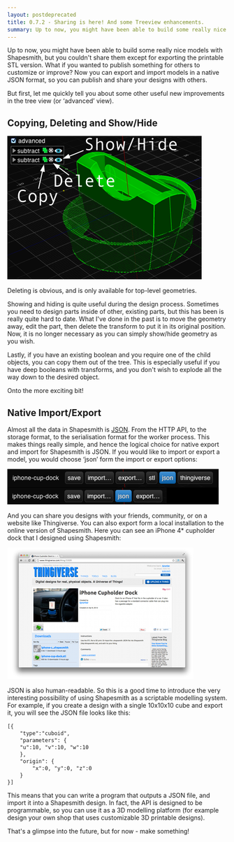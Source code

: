 ```yaml
---
layout: postdeprecated
title: 0.7.2 - Sharing is here! And some Treeview enhancements.
summary: Up to now, you might have been able to build some really nice models with Shapesmith, but you couldn't share them except for exporting the printable STL version. What if you wanted to publish something for others to customize or improve? Now you can export and import models in a native JSON format, so you can publish and share your designs with others.
---
```


Up to now, you might have been able to build some really nice models with Shapesmith, but you couldn't share them except for exporting the printable STL version. What if you wanted to publish something for others to customize or improve? Now you can export and import models in a native JSON format, so you can publish and share your designs with others.

But first, let me quickly tell you about some other useful new improvements in the tree view (or &lsquo;advanced&rsquo; view).

## Copying, Deleting and Show/Hide

![Copying, Deleting, Showing and Hiding](/img/sharing/treeview-enhancements.png)

Deleting is obvious, and is only available for top-level geometries.

Showing and hiding is quite useful during the design process. Sometimes you need to design parts inside of other, existing parts, but this has been is really quite hard to date. What I've done in the past is to move the geometry away, edit the part, then delete the transform to put it in its original position. Now, it is no longer necessary as you can simply show/hide geometry as you wish.

Lastly, if you have an existing boolean and you require one of the child objects, you can copy them out of the tree. This is especially useful if you have deep booleans with transforms, and you don't wish to explode all the way down to the desired object.

Onto the more exciting bit!

## Native Import/Export

Almost all the data in Shapesmith is [JSON](http://www.json.org/). From the HTTP API, to the storage format, to the serialisation format for the worker process. This makes things really simple, and hence the logical choice for native export and import for Shapesmith is JSON. If you would like to import or export a model, you would choose &lsquo;json&rsquo; form the import or export options:

![Export/Import](/img/sharing/exportimport.png)

And you can share you designs with your friends, community, or on a website like Thingiverse. You can also export form a local installation to the online version of Shapesmith. Here you can see an iPhone 4* cupholder dock that I designed using Shapesmith:

<a href="http://www.thingiverse.com/thing:21020/"><img src="/img/sharing/thingiverse.png" alt="Thingiverse"/></a>

JSON is also human-readable. So this is a good time to introduce the very interesting possibility of using Shapesmith as a scriptable modelling system. For example, if you create a design with a single 10x10x10 cube and export it, you will see the JSON file looks like this:


    [{
        "type":"cuboid",
        "parameters": {
	    "u":10, "v":10, "w":10
        },
        "origin": {
            "x":0, "y":0, "z":0
        }
    }]


This means that you can write a program that outputs a JSON file, and import it into a Shapesmith design. In fact, the API is designed to be programmable, so you can use it as a 3D modelling platform (for example design your own shop that uses customizable 3D printable designs). 

That's a glimpse into the future, but for now - make something!





